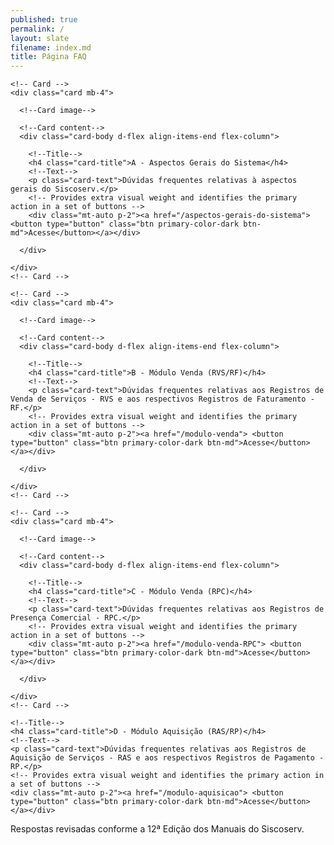 ```yaml
---
published: true
permalink: /
layout: slate
filename: index.md
title: Página FAQ
---
```



  <!-- Card deck -->
  <div class="card-deck">

    <!-- Card -->
    <div class="card mb-4">

      <!--Card image-->
      
      <!--Card content-->
      <div class="card-body d-flex align-items-end flex-column">

        <!--Title-->
        <h4 class="card-title">A - Aspectos Gerais do Sistema</h4>
        <!--Text-->
        <p class="card-text">Dúvidas frequentes relativas à aspectos gerais do Siscoserv.</p>
        <!-- Provides extra visual weight and identifies the primary action in a set of buttons -->
        <div class="mt-auto p-2"><a href="/aspectos-gerais-do-sistema"> <button type="button" class="btn primary-color-dark btn-md">Acesse</button></a></div>

      </div>

    </div>
    <!-- Card -->

    <!-- Card -->
    <div class="card mb-4">

      <!--Card image-->
      
      <!--Card content-->
      <div class="card-body d-flex align-items-end flex-column">

        <!--Title-->
        <h4 class="card-title">B - Módulo Venda (RVS/RF)</h4>
        <!--Text-->
        <p class="card-text">Dúvidas frequentes relativas aos Registros de Venda de Serviços - RVS e aos respectivos Registros de Faturamento - RF.</p>
        <!-- Provides extra visual weight and identifies the primary action in a set of buttons -->
        <div class="mt-auto p-2"><a href="/modulo-venda"> <button type="button" class="btn primary-color-dark btn-md">Acesse</button></a></div>

      </div>

    </div>
    <!-- Card -->

    <!-- Card -->
    <div class="card mb-4">

      <!--Card image-->
      
      <!--Card content-->
      <div class="card-body d-flex align-items-end flex-column">

        <!--Title-->
        <h4 class="card-title">C - Módulo Venda (RPC)</h4>
        <!--Text-->
        <p class="card-text">Dúvidas frequentes relativas aos Registros de Presença Comercial - RPC.</p>
        <!-- Provides extra visual weight and identifies the primary action in a set of buttons -->
        <div class="mt-auto p-2"><a href="/modulo-venda-RPC"> <button type="button" class="btn primary-color-dark btn-md">Acesse</button></a></div>

      </div>

    </div>
    <!-- Card -->
<!-- Card -->
<div class="card mb-4">

  <!--Card image-->
  
  <!--Card content-->
  <div class="card-body d-flex align-items-end flex-column">

    <!--Title-->
    <h4 class="card-title">D - Módulo Aquisição (RAS/RP)</h4>
    <!--Text-->
    <p class="card-text">Dúvidas frequentes relativas aos Registros de Aquisição de Serviços - RAS e aos respectivos Registros de Pagamento - RP.</p>
    <!-- Provides extra visual weight and identifies the primary action in a set of buttons -->
    <div class="mt-auto p-2"><a href="/modulo-aquisicao"> <button type="button" class="btn primary-color-dark btn-md">Acesse</button></a></div>

  </div>

</div>
<!-- Card -->

  </div>
  <!-- Card deck -->

Respostas revisadas conforme a 12ª Edição dos Manuais do Siscoserv.

<script>
$(document).ready(function () {
    document.getElementById("download-btn").style.visibility = "hidden";
});
</script>